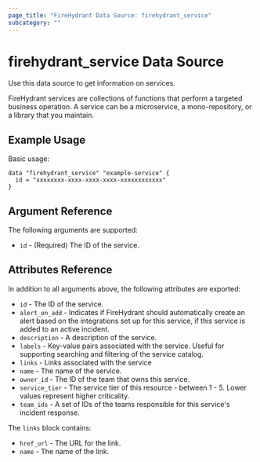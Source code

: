 ```yaml
---
page_title: "FireHydrant Data Source: firehydrant_service"
subcategory: ""
---
```


# firehydrant_service Data Source

Use this data source to get information on services.

FireHydrant services are collections of functions that perform a targeted business operation. 
A service can be a microservice, a mono-repository, or a library that you maintain. 

## Example Usage

Basic usage:
```hcl
data "firehydrant_service" "example-service" {
  id = "xxxxxxxx-xxxx-xxxx-xxxx-xxxxxxxxxxxx"
}
```

## Argument Reference

The following arguments are supported:

* `id` - (Required) The ID of the service.

## Attributes Reference

In addition to all arguments above, the following attributes are exported:

* `id` - The ID of the service.
* `alert_on_add` - Indicates if FireHydrant should automatically create an alert 
  based on the integrations set up for this service, if this service is added to 
  an active incident.
* `description` - A description of the service.
* `labels` - Key-value pairs associated with the service. Useful for supporting 
  searching and filtering of the service catalog.
* `links` - Links associated with the service
* `name` - The name of the service.
* `owner_id` - The ID of the team that owns this service.
* `service_tier` - The service tier of this resource - between 1 - 5.
  Lower values represent higher criticality.
* `team_ids` - A set of IDs of the teams responsible for this service's incident 
  response.

The `links` block contains:

* `href_url` - The URL for the link.
* `name` - The name of the link.
